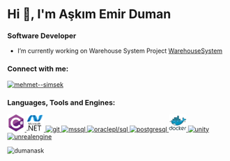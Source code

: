<h1 align="left">Hi 👋, I'm Aşkım Emir Duman</h1>
<h3 align="left">Software Developer</h3>

- I’m currently working on Warehouse System Project [WarehouseSystem](https://github.com/dumanask/WarehouseSystem)

<h3 align="left">Connect with me:</h3>
<p align="left">
<a href="https://www.linkedin.com/in/emirduman/" target="blank"><img align="center" src="https://raw.githubusercontent.com/rahuldkjain/github-profile-readme-generator/master/src/images/icons/Social/linked-in-alt.svg" alt="mehmet--simsek" height="30" width="40" /></a>
</p>

<h3 align="left">Languages, Tools and Engines:</h3>
<p align="left"> 
<a href="https://www.w3schools.com/cs/" target="_blank" rel="noreferrer"> <img src="https://raw.githubusercontent.com/devicons/devicon/master/icons/csharp/csharp-original.svg" alt="csharp" width="40" height="40"/> </a> 
<a href="https://dotnet.microsoft.com/" target="_blank" rel="noreferrer"> <img src="https://raw.githubusercontent.com/devicons/devicon/master/icons/dot-net/dot-net-original-wordmark.svg" alt="dotnet" width="40" height="40"/> </a> 
<a href="https://git-scm.com/" target="_blank" rel="noreferrer"> <img src="https://www.vectorlogo.zone/logos/git-scm/git-scm-icon.svg" alt="git" width="40" height="40"/> </a> 
<a href="https://www.microsoft.com/en-us/sql-server" target="_blank" rel="noreferrer"> <img src="https://www.svgrepo.com/show/303229/microsoft-sql-server-logo.svg" alt="mssql" width="40" height="40"/> </a>
<a href="https://www.oracle.com/tr/database/technologies/appdev/plsql.html" target="_blank" rel="noreferrer"> <img src="https://www.oracle.com/a/ocom/img/pl-sql.svg" alt="oraclepl/sql" width="40" height="40"/> </a>
<a href="https://www.postgresql.org/" target="_blank" rel="noreferrer"> <img src="https://www.postgresql.org/media/img/about/press/elephant.png" alt="postgresql" width="40" height="40"/> </a>
<a href="https://www.docker.com/" target="_blank" rel="noreferrer"> <img src="https://raw.githubusercontent.com/devicons/devicon/master/icons/docker/docker-original-wordmark.svg" alt="docker" width="40" height="40"/> </a>
<a href="https://unity.com/" target="_blank" rel="noreferrer"> <img src="https://cdn.sanity.io/images/fuvbjjlp/production/36cbc8ae92c7711afb9ab1ec9f7174863f4d7c19-22x24.svg" alt="unity" width="40" height="40"/> </a>
<a href="https://www.unrealengine.com/en-US" target="_blank" rel="noreferrer"> <img src="https://cdn2.unrealengine.com/ue-logo-1400x788-1400x788-8f185e1e3635.jpg" alt="unrealengine" width="40" height="40"/> </a>
</p>

<p><img align="center" src="https://github-readme-stats.vercel.app/api/top-langs?username=dumanask&show_icons=true&locale=en&layout=compact" alt="dumanask" /></p>
